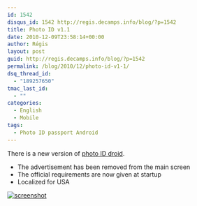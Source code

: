 ```yaml
---
id: 1542
disqus_id: 1542 http://regis.decamps.info/blog/?p=1542
title: Photo ID v1.1
date: 2010-12-09T23:58:14+00:00
author: Régis
layout: post
guid: http://regis.decamps.info/blog/?p=1542
permalink: /blog/2010/12/photo-id-v1-1/
dsq_thread_id:
  - "189257650"
tmac_last_id:
  - ""
categories:
  - English
  - Mobile
tags:
  - Photo ID passport Android
---
```

There is a new version of [photo ID droid](http://regis.decamps.info/blog/projects/photo-id-android/).

  * The advertisement has been removed from the main screen
  * The official requirements are now given at startup
  * Localized for USA

[<img src="/blog/wp-content/uploads/2010/12/device1-233x350.png" alt="screenshot" title="Read the guidelines" width="233" height="350" class="alignnone size-medium wp-image-1529" srcset="/blog/wp-content/uploads/2010/12/device1-233x350.png 233w, /blog/wp-content/uploads/2010/12/device1.png 320w" sizes="(max-width: 233px) 100vw, 233px" />](/blog/wp-content/uploads/2010/12/device1.png)
